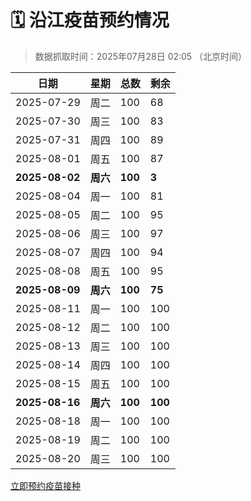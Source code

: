 # 🗓️ 沿江疫苗预约情况

> 数据抓取时间：2025年07月28日 02:05 （北京时间）

| 日期 | 星期 | 总数 | 剩余 |
|------|------|------|------|
| 2025-07-29 | 周二 | 100 | 68 |
| 2025-07-30 | 周三 | 100 | 83 |
| 2025-07-31 | 周四 | 100 | 89 |
| 2025-08-01 | 周五 | 100 | 87 |
| **2025-08-02** | **周六** | **100** | **3** |
| 2025-08-04 | 周一 | 100 | 81 |
| 2025-08-05 | 周二 | 100 | 95 |
| 2025-08-06 | 周三 | 100 | 97 |
| 2025-08-07 | 周四 | 100 | 94 |
| 2025-08-08 | 周五 | 100 | 95 |
| **2025-08-09** | **周六** | **100** | **75** |
| 2025-08-11 | 周一 | 100 | 100 |
| 2025-08-12 | 周二 | 100 | 100 |
| 2025-08-13 | 周三 | 100 | 100 |
| 2025-08-14 | 周四 | 100 | 100 |
| 2025-08-15 | 周五 | 100 | 100 |
| **2025-08-16** | **周六** | **100** | **100** |
| 2025-08-18 | 周一 | 100 | 100 |
| 2025-08-19 | 周二 | 100 | 100 |
| 2025-08-20 | 周三 | 100 | 100 |


<div class="button-container">
<a class="btn" href="http://yfzweb.ishequ.net/#/login" target="_blank">立即预约疫苗接种</a>
</div>
